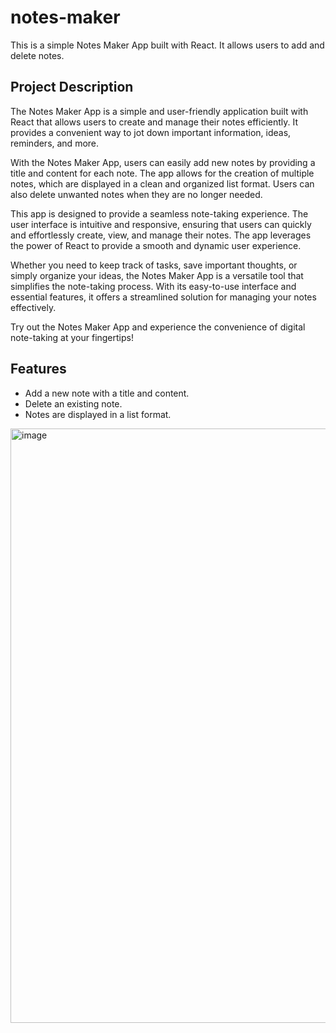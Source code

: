 # notes-maker

This is a simple Notes Maker App built with React. It allows users to add and delete notes.

## Project Description

The Notes Maker App is a simple and user-friendly application built with React that allows users to create and manage their notes efficiently. It provides a convenient way to jot down important information, ideas, reminders, and more.

With the Notes Maker App, users can easily add new notes by providing a title and content for each note. The app allows for the creation of multiple notes, which are displayed in a clean and organized list format. Users can also delete unwanted notes when they are no longer needed.

This app is designed to provide a seamless note-taking experience. The user interface is intuitive and responsive, ensuring that users can quickly and effortlessly create, view, and manage their notes. The app leverages the power of React to provide a smooth and dynamic user experience.

Whether you need to keep track of tasks, save important thoughts, or simply organize your ideas, the Notes Maker App is a versatile tool that simplifies the note-taking process. With its easy-to-use interface and essential features, it offers a streamlined solution for managing your notes effectively.

Try out the Notes Maker App and experience the convenience of digital note-taking at your fingertips!

## Features

- Add a new note with a title and content.
- Delete an existing note.
- Notes are displayed in a list format.
<img width="951" alt="image" src="https://github.com/Shikha954/notes-maker/assets/84771860/1794df45-576f-4b80-a76c-bcb71af26555">

